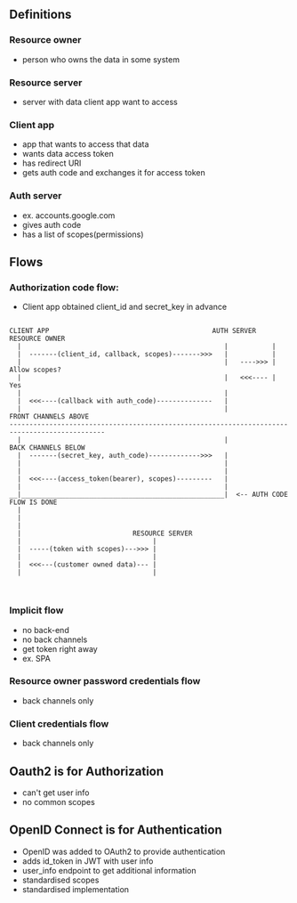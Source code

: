 ## Definitions

### Resource owner

* person who owns the data in some system

### Resource server

* server with data client app want to access

### Client app

* app that wants to access that data
* wants data access token
* has redirect URI
* gets auth code and exchanges it for access token

### Auth server

* ex. accounts.google.com
* gives auth code
* has a list of scopes(permissions)

## Flows

### Authorization code flow:

* Client app obtained client_id and secret_key in advance

```

CLIENT APP                                         AUTH SERVER    RESOURCE OWNER
  |                                                   |           |
  |  -------(client_id, callback, scopes)------->>>   |           |
  |                                                   |   ---->>> | Allow scopes?
  |                                                   |   <<<---- | Yes
  |                                                   |           
  |  <<<----(callback with auth_code)--------------   |
  |                                                   |                FRONT CHANNELS ABOVE
----------------------------------------------------------------------------------------------  
  |                                                   |                BACK CHANNELS BELOW 
  |  -------(secret_key, auth_code)------------->>>   |                                                    
  |                                                   |      
  |                                                   |      
  |  <<<----(access_token(bearer), scopes)---------   |
  |                                                   |
__|___________________________________________________|  <-- AUTH CODE FLOW IS DONE
  |
  |
  |
  |                            RESOURCE SERVER
  |                                 |
  |  -----(token with scopes)--->>> |
  |                                 |
  |  <<<---(customer owned data)--- |
  |                                 |
  
        

```


### Implicit flow

* no back-end
* no back channels
* get token right away
* ex. SPA

### Resource owner password credentials flow

* back channels only

### Client credentials flow

* back channels only

## Oauth2 is for Authorization

* can't get user info
* no common scopes

## OpenID Connect is for Authentication

* OpenID was added to OAuth2 to provide authentication
* adds id_token in JWT with user info
* user_info endpoint to get additional information
* standardised scopes
* standardised implementation



